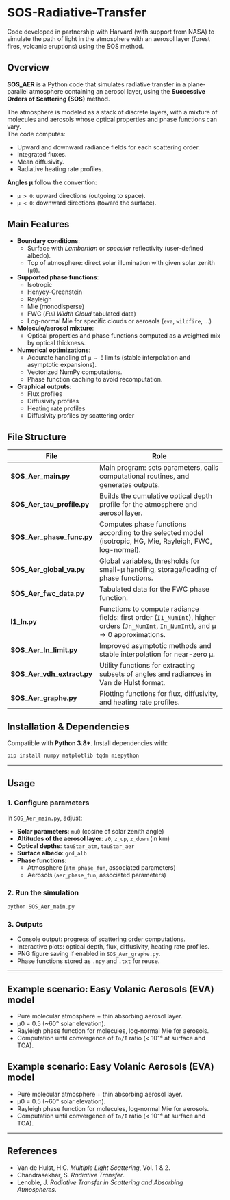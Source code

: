 # SOS-Radiative-Transfer
Code developed in partnership with Harvard (with support from NASA) to simulate the path of light in the atmosphere with an aerosol layer (forest fires, volcanic eruptions) using the SOS method.

## Overview
**SOS_AER** is a Python code that simulates radiative transfer in a plane-parallel atmosphere containing an aerosol layer, using the **Successive Orders of Scattering (SOS)** method.

The atmosphere is modeled as a stack of discrete layers, with a mixture of molecules and aerosols whose optical properties and phase functions can vary.  
The code computes:
- Upward and downward radiance fields for each scattering order.
- Integrated fluxes.
- Mean diffusivity.
- Radiative heating rate profiles.

**Angles µ** follow the convention:
- `µ > 0`: upward directions (outgoing to space).
- `µ < 0`: downward directions (toward the surface).

## Main Features
- **Boundary conditions**:
  - Surface with *Lambertian* or *specular* reflectivity (user-defined albedo).
  - Top of atmosphere: direct solar illumination with given solar zenith (`µ0`).
- **Supported phase functions**:
  - Isotropic
  - Henyey-Greenstein
  - Rayleigh
  - Mie (monodisperse)
  - FWC (*Full Width Cloud* tabulated data)
  - Log-normal Mie for specific clouds or aerosols (`eva`, `wildfire`, …)
- **Molecule/aerosol mixture**:
  - Optical properties and phase functions computed as a weighted mix by optical thickness.
- **Numerical optimizations**:
  - Accurate handling of `µ → 0` limits (stable interpolation and asymptotic expansions).
  - Vectorized NumPy computations.
  - Phase function caching to avoid recomputation.
- **Graphical outputs**:
  - Flux profiles
  - Diffusivity profiles
  - Heating rate profiles
  - Diffusivity profiles by scattering order

## File Structure

| File | Role |
|------|------|
| **SOS_Aer_main.py** | Main program: sets parameters, calls computational routines, and generates outputs. |
| **SOS_Aer_tau_profile.py** | Builds the cumulative optical depth profile for the atmosphere and aerosol layer. |
| **SOS_Aer_phase_func.py** | Computes phase functions according to the selected model (isotropic, HG, Mie, Rayleigh, FWC, log-normal). |
| **SOS_Aer_global_va.py** | Global variables, thresholds for small-µ handling, storage/loading of phase functions. |
| **SOS_Aer_fwc_data.py** | Tabulated data for the FWC phase function. |
| **I1_In.py** | Functions to compute radiance fields: first order (`I1_NumInt`), higher orders (`Jn_NumInt`, `In_NumInt`), and µ → 0 approximations. |
| **SOS_Aer_In_limit.py** | Improved asymptotic methods and stable interpolation for near-zero µ. |
| **SOS_Aer_vdh_extract.py** | Utility functions for extracting subsets of angles and radiances in Van de Hulst format. |
| **SOS_Aer_graphe.py** | Plotting functions for flux, diffusivity, and heating rate profiles. |

## Installation & Dependencies
Compatible with **Python 3.8+**. Install dependencies with:
```bash
pip install numpy matplotlib tqdm miepython
```

---

## Usage

### 1. Configure parameters
In `SOS_Aer_main.py`, adjust:
- **Solar parameters**: `mu0` (cosine of solar zenith angle)
- **Altitudes of the aerosol layer**: `z0`, `z_up`, `z_down` (in km)
- **Optical depths**: `tauStar_atm`, `tauStar_aer`
- **Surface albedo**: `grd_alb`
- **Phase functions**:
  - Atmosphere (`atm_phase_fun`, associated parameters)
  - Aerosols (`aer_phase_fun`, associated parameters)

### 2. Run the simulation
```bash
python SOS_Aer_main.py
```

### 3. Outputs
- Console output: progress of scattering order computations.
- Interactive plots: optical depth, flux, diffusivity, heating rate profiles.
- PNG figure saving if enabled in `SOS_Aer_graphe.py`.
- Phase functions stored as `.npy` and `.txt` for reuse.

---

## Example scenario: Easy Volanic Aerosols (EVA) model
- Pure molecular atmosphere + thin absorbing aerosol layer.
- µ0 = 0.5 (~60° solar elevation).
- Rayleigh phase function for molecules, log-normal Mie for aerosols.
- Computation until convergence of `In/I` ratio (< 10⁻⁴ at surface and TOA).

## Example scenario: Easy Volanic Aerosols (EVA) model
- Pure molecular atmosphere + thin absorbing aerosol layer.
- µ0 = 0.5 (~60° solar elevation).
- Rayleigh phase function for molecules, log-normal Mie for aerosols.
- Computation until convergence of `In/I` ratio (< 10⁻⁴ at surface and TOA).

---

## References
- Van de Hulst, H.C. *Multiple Light Scattering*, Vol. 1 & 2.
- Chandrasekhar, S. *Radiative Transfer*.
- Lenoble, J. *Radiative Transfer in Scattering and Absorbing Atmospheres*.

